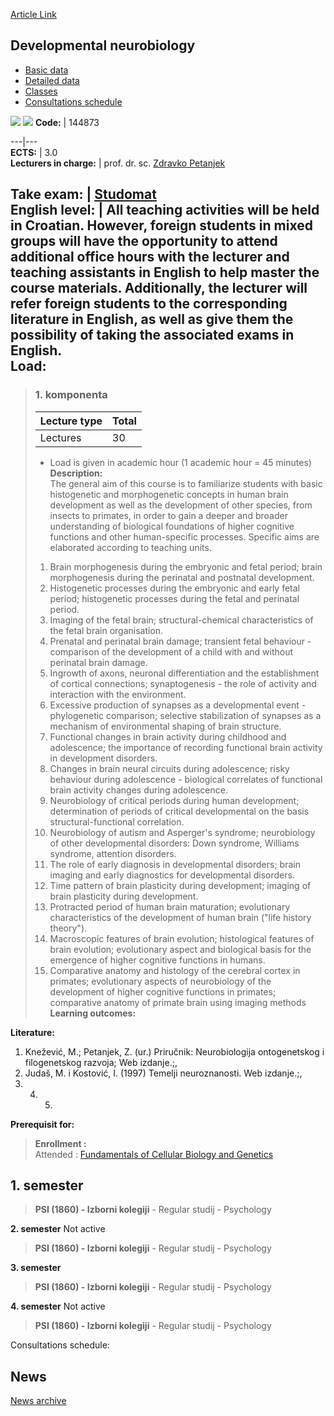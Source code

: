 [Article Link](https://www.fhs.hr/en/course/devneu_a)

## Developmental neurobiology
  * [Basic data](https://www.fhs.hr/en/course/devneu_a#v1id-523767_935490_1_0 "Basic data")
  * [Detailed data](https://www.fhs.hr/en/course/devneu_a#v1id-523767_935490_1_1 "Detailed data")
  * [Classes](https://www.fhs.hr/en/course/devneu_a#v1id-523767_935490_1_2 "Classes")
  * [Consultations schedule](https://www.fhs.hr/en/course/devneu_a#v1id-523767_935490_1_3 "Consultations schedule")


[![](https://www.fhs.hr/img/flags/gif/hr.gif)](https://www.fhs.hr/predmet/devneu) [![](https://www.fhs.hr/img/flags/gif/gb.gif)](https://www.fhs.hr/en/course/devneu_a)
**Code:** |  144873  
  
---|---  
**ECTS:** |  3.0   
**Lecturers in charge:** |  prof. dr. sc. [Zdravko Petanjek](https://www.fhs.hr/staff/zdravko.petanjek)   
  
**Take exam:** |  [Studomat](http://www.isvu.hr/studomat)  
**English level:** |  All teaching activities will be held in Croatian. However, foreign students in mixed groups will have the opportunity to attend additional office hours with the lecturer and teaching assistants in English to help master the course materials. Additionally, the lecturer will refer foreign students to the corresponding literature in English, as well as give them the possibility of taking the associated exams in English.   
**Load:**  
---  
> ### 1. komponenta
> | Lecture type | Total  
> ---|---  
> Lectures | 30  
> * Load is given in academic hour (1 academic hour = 45 minutes)   
**Description:**  
> The general aim of this course is to familiarize students with basic histogenetic and morphogenetic concepts in human brain development as well as the development of other species, from insects to primates, in order to gain a deeper and broader understanding of biological foundations of higher cognitive functions and other human-specific processes. Specific aims are elaborated according to teaching units.  
>    
>  1. Brain morphogenesis during the embryonic and fetal period; brain morphogenesis during the perinatal and postnatal development.  
>  2. Histogenetic processes during the embryonic and early fetal period; histogenetic processes during the fetal and perinatal period.  
>  3. Imaging of the fetal brain; structural-chemical characteristics of the fetal brain organisation.  
>  4. Prenatal and perinatal brain damage; transient fetal behaviour - comparison of the development of a child with and without perinatal brain damage.  
>  5. Ingrowth of axons, neuronal differentiation and the establishment of cortical connections; synaptogenesis - the role of activity and interaction with the environment.  
>  6. Excessive production of synapses as a developmental event - phylogenetic comparison; selective stabilization of synapses as a mechanism of environmental shaping of brain structure.  
>  7. Functional changes in brain activity during childhood and adolescence; the importance of recording functional brain activity in development disorders.  
>  8. Changes in brain neural circuits during adolescence; risky behaviour during adolescence - biological correlates of functional brain activity changes during adolescence.  
>  9. Neurobiology of critical periods during human development; determination of periods of critical developmental on the basis structural-functional correlation.  
>  10. Neurobiology of autism and Asperger's syndrome; neurobiology of other developmental disorders: Down syndrome, Williams syndrome, attention disorders.  
>  11. The role of early diagnosis in developmental disorders; brain imaging and early diagnostics for developmental disorders.  
>  12. Time pattern of brain plasticity during development; imaging of brain plasticity during development.  
>  13. Protracted period of human brain maturation; evolutionary characteristics of the development of human brain ("life history theory").  
>  14. Macroscopic features of brain evolution; histological features of brain evolution; evolutionary aspect and biological basis for the emergence of higher cognitive functions in humans.  
>  15. Comparative anatomy and histology of the cerebral cortex in primates; evolutionary aspects of neurobiology of the development of higher cognitive functions in primates; comparative anatomy of primate brain using imaging methods  
**Learning outcomes:**  

  
**Literature:**  
  1. Knežević, M.; Petanjek, Z. (ur.) Priručnik: Neurobiologija ontogenetskog i filogenetskog razvoja; Web izdanje.;, 
  2. Judaš, M. i Kostović, I. (1997) Temelji neuroznanosti. Web izdanje.;, 
  3.   4.   5. 
  
**Prerequisit for:**  
> **Enrollment :**  
>  Attended : [Fundamentals of Cellular Biology and Genetics](https://www.fhs.hr/en/course/focbag)  
>   
**1. semester**  
---  
> **PSI (1860) - Izborni kolegiji** - Regular studij - Psychology  
>   
  
**2. semester** Not active  
> **PSI (1860) - Izborni kolegiji** - Regular studij - Psychology  
>   
  
**3. semester**  
> **PSI (1860) - Izborni kolegiji** - Regular studij - Psychology  
>   
  
**4. semester** Not active  
> **PSI (1860) - Izborni kolegiji** - Regular studij - Psychology  
>   
Consultations schedule: 


## News
[News archive](https://www.fhs.hr/en/course/devneu_a?@=20scb#news_110550 "News archive")
